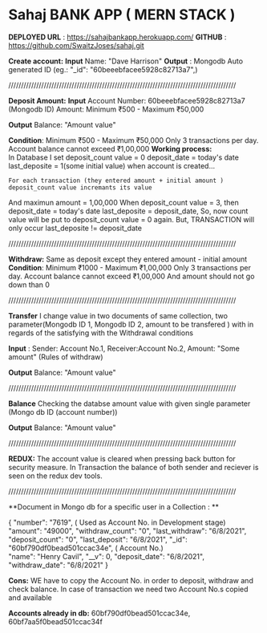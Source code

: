 # Sahaj BANK APP ( MERN STACK )  

**DEPLOYED URL** : https://sahajbankapp.herokuapp.com/
**GITHUB** : https://github.com/SwaitzJoses/sahaj.git


**Create account:**
**Input** 
Name: "Dave Harrison"
**Output** :  Mongodb Auto generated ID (eg.: "_id": "60beeebfacee5928c82713a7",)

//////////////////////////////////////////////////////////////////////////////////////////

**Deposit Amount:**
**Input**
Account Number: 60beeebfacee5928c82713a7 (Mongodb ID)
Amount: Minimum ₹500 - Maximum ₹50,000 

**Output** Balance: "Amount value"

**Condition**:
  Minimum ₹500 - Maximum ₹50,000
	Only 3 transactions per day.
	Account balance cannot exceed ₹1,00,000
**Working process:**  
In Database I set 
	deposit_count value = 0 
	deposit_date = today's date
	last_deposite = 1(some initial value)
	when account is created...

	For each transaction (they entered amount + initial amount ) deposit_count value incremants its value
And maximun amount = 1,00,000
	When deposit_count value = 3, then
	deposit_date = today's date
	last_deposite = deposit_date,
	So, now count value will be put to deposit_count value = 0 again.
	But,
	TRANSACTION will only occur last_deposite != deposit_date
  
  
//////////////////////////////////////////////////////////////////////////////////////////
  
**Withdraw:**
 Same as deposit except they entered amount - initial amount  
 **Condition**:
  Minimum ₹1000 - Maximum ₹1,00,000
	Only 3 transactions per day.
	Account balance cannot exceed ₹1,00,000
And amount should not go down than 0 

//////////////////////////////////////////////////////////////////////////////////////////


**Transfer**
I change value in two documents of same collection, two parameter(Mongodb ID 1, Mongodb ID 2,  amount to be transfered )
with in regards of the satisfying with the Withdrawal conditions

**Input** : Sender: Account No.1,
	    Receiver:Account No.2,
	    Amount: "Some amount" (Rules of withdraw)

**Output** Balance: "Amount value"


//////////////////////////////////////////////////////////////////////////////////////////

**Balance**
Checking the databse amount value with given single parameter (Mongo db ID (account number))

**Output** Balance: "Amount value"


//////////////////////////////////////////////////////////////////////////////////////////

**REDUX:**
The account value is cleared when pressing back button for security measure.
In Transaction the balance of both sender and reciever is seen on the redux dev tools.


//////////////////////////////////////////////////////////////////////////////////////////

**Document in Mongo db for a specific user in a Collection  :  **

{
    "number": "7619",	( Used as Account No. in Development stage)
    "amount": "49000",
    "withdraw_count": "0",
    "last_withdraw": "6/8/2021",
    "deposit_count": "0",
    "last_deposit": "6/8/2021",
    "_id": "60bf790df0bead501ccac34e", ( Account No.)  
    "name": "Henry Cavil",
    "__v": 0,
    "deposit_date": "6/8/2021",
    "withdraw_date": "6/8/2021"
}


**Cons:**
WE have to copy the Account No. in order to deposit, withdraw and check balance.
In case of transaction we need two Account No.s copied and available 

**Accounts already in db:**
60bf790df0bead501ccac34e,
60bf7aa5f0bead501ccac34f













































